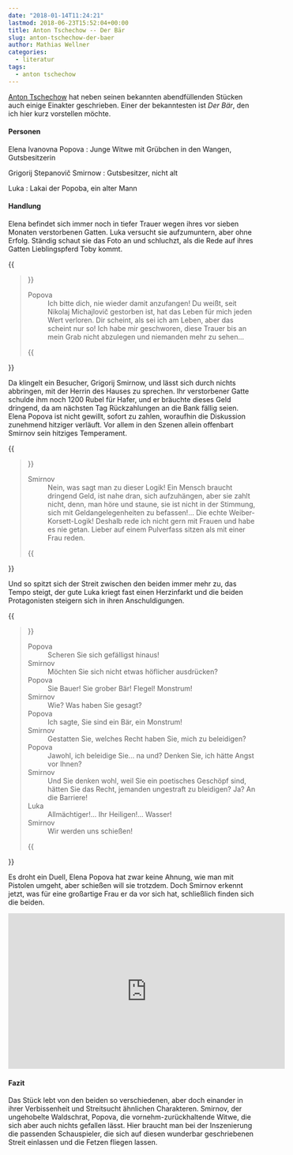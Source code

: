 ```yaml
---
date: "2018-01-14T11:24:21"
lastmod: 2018-06-23T15:52:04+00:00
title: Anton Tschechow -- Der Bär
slug: anton-tschechow-der-baer
author: Mathias Wellner
categories:
  - literatur
tags:
  - anton tschechow
---
```

[Anton Tschechow](https://de.wikipedia.org/wiki/Anton_Pawlowitsch_Tschechow) hat neben seinen bekannten abendfüllenden Stücken auch einige Einakter geschrieben. Einer der bekanntesten ist *Der Bär*, den ich hier kurz vorstellen möchte. 
<!--more-->

#### Personen

Elena Ivanovna Popova
:   Junge Witwe mit Grübchen in den Wangen, Gutsbesitzerin

Grigorij Stepanovič Smirnow
:   Gutsbesitzer, nicht alt

Luka
:   Lakai der Popoba, ein alter Mann

#### Handlung

Elena befindet sich immer noch in tiefer Trauer wegen ihres vor sieben Monaten verstorbenen Gatten. Luka versucht sie aufzumuntern, aber ohne Erfolg. Ständig schaut sie das Foto an und schluchzt, als die Rede auf ihres Gatten Lieblingspferd Toby kommt.

{{<blockquote>}}
  <dl class="mb-0">
    <dt>Popova</dt>
    <dd>Ich bitte dich, nie wieder damit anzufangen! Du weißt, seit Nikolaj Michajlovič gestorben ist, hat das Leben für mich jeden Wert verloren. Dir scheint, als sei ich am Leben, aber das scheint nur so! Ich habe mir geschworen, diese Trauer bis an mein Grab nicht abzulegen und niemanden mehr zu sehen...</dd>
  </dl>
{{</blockquote>}}

Da klingelt ein Besucher, Grigorij Smirnow, und lässt sich durch nichts abbringen, mit der Herrin des Hauses zu sprechen. Ihr verstorbener Gatte schulde ihm noch 1200 Rubel für Hafer, und er bräuchte dieses Geld dringend, da am nächsten Tag Rückzahlungen an die Bank fällig seien. Elena Popova ist nicht gewillt, sofort zu zahlen, woraufhin die Diskussion zunehmend hitziger verläuft. Vor allem in den Szenen allein offenbart Smirnov sein hitziges Temperament. 

{{<blockquote>}}
  <dl class="mb-0">
    <dt>Smirnov</dt>
    <dd>Nein, was sagt man zu dieser Logik! Ein Mensch braucht dringend Geld, ist nahe dran, sich aufzuhängen, aber sie zahlt nicht, denn, man höre und staune, sie ist nicht in der Stimmung, sich mit Geldangelegenheiten zu befassen!... Die echte Weiber-Korsett-Logik! Deshalb rede ich nicht gern mit Frauen und habe es nie getan. Lieber auf einem Pulverfass sitzen als mit einer Frau reden.</dd>
  </dl>
{{</blockquote>}}

Und so spitzt sich der Streit zwischen den beiden immer mehr zu, das Tempo steigt, der gute Luka kriegt fast einen Herzinfarkt und die beiden Protagonisten steigern sich in ihren Anschuldigungen.

{{<blockquote>}}
  <dl class="mb-0">
    <dt>Popova</dt>
    <dd>Scheren Sie sich gefälligst hinaus!</dd>
    <dt>Smirnov</dt>
    <dd>Möchten Sie sich nicht etwas höflicher ausdrücken?</dd>
    <dt>Popova</dt>
    <dd>Sie Bauer! Sie grober Bär! Flegel! Monstrum!</dd>
    <dt>Smirnov</dt>
    <dd>Wie? Was haben Sie gesagt?</dd>
    <dt>Popova</dt>
    <dd>Ich sagte, Sie sind ein Bär, ein Monstrum!</dd>
    <dt>Smirnov</dt>
    <dd>Gestatten Sie, welches Recht haben Sie, mich zu beleidigen?</dd>
    <dt>Popova</dt>
    <dd>Jawohl, ich beleidige Sie... na und? Denken Sie, ich hätte Angst vor Ihnen?</dd>
    <dt>Smirnov</dt>
    <dd>Und Sie denken wohl, weil Sie ein poetisches Geschöpf sind, hätten Sie das Recht, jemanden ungestraft zu bleidigen? Ja? An die Barriere!</dd>
    <dt>Luka</dt>
    <dd>Allmächtiger!... Ihr Heiligen!... Wasser!</dd>
    <dt>Smirnov</dt>
    <dd>Wir werden uns schießen!</dd>
  </dl>
{{</blockquote>}}

Es droht ein Duell, Elena Popova hat zwar keine Ahnung, wie man mit Pistolen umgeht, aber schießen will sie trotzdem. Doch Smirnov erkennt jetzt, was für eine großartige Frau er da vor sich hat, schließlich finden sich die beiden. 

<iframe width="560" height="315" src="https://www.youtube.com/embed/pB1boWLHDP4" frameborder="0" allow="autoplay; encrypted-media" allowfullscreen></iframe>

#### Fazit

Das Stück lebt von den beiden so verschiedenen, aber doch einander in ihrer Verbissenheit und Streitsucht ähnlichen Charakteren. Smirnov, der ungehobelte Waldschrat, Popova, die vornehm-zurückhaltende Witwe, die sich aber auch nichts gefallen lässt. Hier braucht man bei der Inszenierung die passenden Schauspieler, die sich auf diesen wunderbar geschriebenen Streit einlassen und die Fetzen fliegen lassen. 